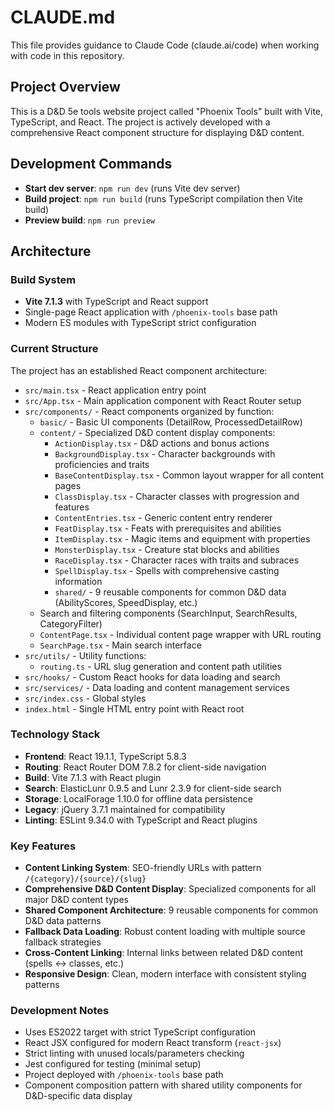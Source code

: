 # CLAUDE.md

This file provides guidance to Claude Code (claude.ai/code) when working with code in this repository.

## Project Overview

This is a D&D 5e tools website project called "Phoenix Tools" built with Vite, TypeScript, and React. The project is actively developed with a comprehensive React component structure for displaying D&D content.

## Development Commands

- **Start dev server**: `npm run dev` (runs Vite dev server)
- **Build project**: `npm run build` (runs TypeScript compilation then Vite build)
- **Preview build**: `npm run preview`

## Architecture

### Build System
- **Vite 7.1.3** with TypeScript and React support
- Single-page React application with `/phoenix-tools` base path
- Modern ES modules with TypeScript strict configuration

### Current Structure
The project has an established React component architecture:
- `src/main.tsx` - React application entry point
- `src/App.tsx` - Main application component with React Router setup
- `src/components/` - React components organized by function:
  - `basic/` - Basic UI components (DetailRow, ProcessedDetailRow)
  - `content/` - Specialized D&D content display components:
    - `ActionDisplay.tsx` - D&D actions and bonus actions
    - `BackgroundDisplay.tsx` - Character backgrounds with proficiencies and traits
    - `BaseContentDisplay.tsx` - Common layout wrapper for all content pages
    - `ClassDisplay.tsx` - Character classes with progression and features
    - `ContentEntries.tsx` - Generic content entry renderer
    - `FeatDisplay.tsx` - Feats with prerequisites and abilities
    - `ItemDisplay.tsx` - Magic items and equipment with properties
    - `MonsterDisplay.tsx` - Creature stat blocks and abilities
    - `RaceDisplay.tsx` - Character races with traits and subraces
    - `SpellDisplay.tsx` - Spells with comprehensive casting information
    - `shared/` - 9 reusable components for common D&D data (AbilityScores, SpeedDisplay, etc.)
  - Search and filtering components (SearchInput, SearchResults, CategoryFilter)
  - `ContentPage.tsx` - Individual content page wrapper with URL routing
  - `SearchPage.tsx` - Main search interface
- `src/utils/` - Utility functions:
  - `routing.ts` - URL slug generation and content path utilities
- `src/hooks/` - Custom React hooks for data loading and search
- `src/services/` - Data loading and content management services
- `src/index.css` - Global styles
- `index.html` - Single HTML entry point with React root

### Technology Stack
- **Frontend**: React 19.1.1, TypeScript 5.8.3
- **Routing**: React Router DOM 7.8.2 for client-side navigation
- **Build**: Vite 7.1.3 with React plugin
- **Search**: ElasticLunr 0.9.5 and Lunr 2.3.9 for client-side search
- **Storage**: LocalForage 1.10.0 for offline data persistence  
- **Legacy**: jQuery 3.7.1 maintained for compatibility
- **Linting**: ESLint 9.34.0 with TypeScript and React plugins

### Key Features
- **Content Linking System**: SEO-friendly URLs with pattern `/{category}/{source}/{slug}`
- **Comprehensive D&D Content Display**: Specialized components for all major D&D content types
- **Shared Component Architecture**: 9 reusable components for common D&D data patterns
- **Fallback Data Loading**: Robust content loading with multiple source fallback strategies
- **Cross-Content Linking**: Internal links between related D&D content (spells ↔ classes, etc.)
- **Responsive Design**: Clean, modern interface with consistent styling patterns

### Development Notes
- Uses ES2022 target with strict TypeScript configuration
- React JSX configured for modern React transform (`react-jsx`)
- Strict linting with unused locals/parameters checking
- Jest configured for testing (minimal setup)
- Project deployed with `/phoenix-tools` base path
- Component composition pattern with shared utility components for D&D-specific data display